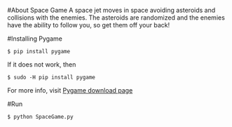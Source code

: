 #About Space Game
A space jet moves in space avoiding asteroids and collisions with the enemies. The asteroids are randomized and the enemies have the ability to follow you, so get them off your back!

#Installing Pygame
```
$ pip install pygame
```
If it does not work, then
```
$ sudo -H pip install pygame
```

For more info, visit [Pygame download page](http://www.pygame.org/download.shtml)

#Run
```
$ python SpaceGame.py
```


